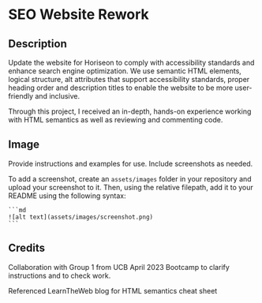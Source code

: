 # SEO Website Rework

## Description

Update the website for Horiseon to comply with accessibility standards and enhance search engine optimization. We use semantic HTML elements, logical structure, alt attributes that support accessibility standards, proper heading order and description titles to enable the website to be more user-friendly and inclusive.

Through this project, I received an in-depth, hands-on experience working with HTML semantics as well as reviewing and commenting code.

## Image

Provide instructions and examples for use. Include screenshots as needed.

To add a screenshot, create an `assets/images` folder in your repository and upload your screenshot to it. Then, using the relative filepath, add it to your README using the following syntax:

    ```md
    ![alt text](assets/images/screenshot.png)
    ```

## Credits

Collaboration with Group 1 from UCB April 2023 Bootcamp to clarify instructions and to check work.

Referenced LearnTheWeb blog for HTML semantics cheat sheet


